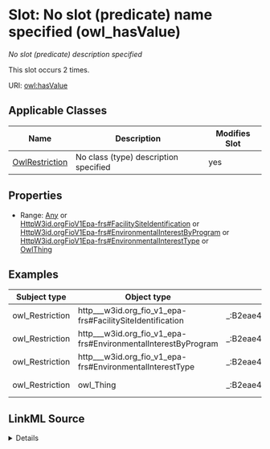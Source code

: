 

# Slot: No slot (predicate) name specified (owl_hasValue)


_No slot (predicate) description specified_






This slot occurs 2 times.


URI: [owl:hasValue](http://www.w3.org/2002/07/owl#hasValue)



<!-- no inheritance hierarchy -->





## Applicable Classes

| Name | Description | Modifies Slot |
| --- | --- | --- |
| [OwlRestriction](../classes/OwlRestriction.md) | No class (type) description specified |  yes  |







## Properties

* Range: [Any](../classes/Any.md)&nbsp;or&nbsp;<br />[HttpW3id.orgFioV1Epa-frs#FacilitySiteIdentification](../classes/HttpW3id.orgFioV1Epa-frs#FacilitySiteIdentification.md)&nbsp;or&nbsp;<br />[HttpW3id.orgFioV1Epa-frs#EnvironmentalInterestByProgram](../classes/HttpW3id.orgFioV1Epa-frs#EnvironmentalInterestByProgram.md)&nbsp;or&nbsp;<br />[HttpW3id.orgFioV1Epa-frs#EnvironmentalInterestType](../classes/HttpW3id.orgFioV1Epa-frs#EnvironmentalInterestType.md)&nbsp;or&nbsp;<br />[OwlThing](../classes/OwlThing.md)






## Examples

| Subject type | Object type | Example subject | Example object | Occurrences |
| --- | --- | --- | --- | --- |
| owl_Restriction | http___w3id.org_fio_v1_epa-frs#FacilitySiteIdentification | _:B2eae44cdbebb2dc00571e0a34d8dba01 | http://w3id.org/fio/v1/epa-frs-data#d.EnvironmentalInterestType.Tribalmaster | 2 |
| owl_Restriction | http___w3id.org_fio_v1_epa-frs#EnvironmentalInterestByProgram | _:B2eae44cdbebb2dc00571e0a34d8dba01 | http://w3id.org/fio/v1/epa-frs-data#d.EnvironmentalInterestType.Tribalmaster | 2 |
| owl_Restriction | http___w3id.org_fio_v1_epa-frs#EnvironmentalInterestType | _:B2eae44cdbebb2dc00571e0a34d8dba01 | http://w3id.org/fio/v1/epa-frs-data#d.EnvironmentalInterestType.Tribalmaster | 2 |
| owl_Restriction | owl_Thing | _:B2eae44cdbebb2dc00571e0a34d8dba01 | http://w3id.org/fio/v1/epa-frs-data#d.EnvironmentalInterestType.Tribalmaster | 2 |




## LinkML Source

<details>

```yaml
name: owl_hasValue
annotations:
  count:
    tag: count
    value: 2
description: No slot (predicate) description specified
title: No slot (predicate) name specified
examples:
- object:
    example_object: http://w3id.org/fio/v1/epa-frs-data#d.EnvironmentalInterestType.Tribalmaster
    example_object_type: http___w3id.org_fio_v1_epa-frs#FacilitySiteIdentification
    example_predicate: owl:hasValue
    example_subject: _:B2eae44cdbebb2dc00571e0a34d8dba01
    example_subject_type: owl_Restriction
- object:
    example_object: http://w3id.org/fio/v1/epa-frs-data#d.EnvironmentalInterestType.Tribalmaster
    example_object_type: http___w3id.org_fio_v1_epa-frs#EnvironmentalInterestByProgram
    example_predicate: owl:hasValue
    example_subject: _:B2eae44cdbebb2dc00571e0a34d8dba01
    example_subject_type: owl_Restriction
- object:
    example_object: http://w3id.org/fio/v1/epa-frs-data#d.EnvironmentalInterestType.Tribalmaster
    example_object_type: http___w3id.org_fio_v1_epa-frs#EnvironmentalInterestType
    example_predicate: owl:hasValue
    example_subject: _:B2eae44cdbebb2dc00571e0a34d8dba01
    example_subject_type: owl_Restriction
- object:
    example_object: http://w3id.org/fio/v1/epa-frs-data#d.EnvironmentalInterestType.Tribalmaster
    example_object_type: owl_Thing
    example_predicate: owl:hasValue
    example_subject: _:B2eae44cdbebb2dc00571e0a34d8dba01
    example_subject_type: owl_Restriction
from_schema: fio-kg
rank: 1000
slot_uri: owl:hasValue
alias: owl_hasValue
domain_of:
- owl_Restriction
union_of:
- '{''domain'': ''owl_Restriction''}'
- '{''domain'': ''owl_Class''}'
- '{''domain'': ''rdfs_Class''}'
range: Any
any_of:
- range: http___w3id.org_fio_v1_epa-frs#FacilitySiteIdentification
- range: http___w3id.org_fio_v1_epa-frs#EnvironmentalInterestByProgram
- range: http___w3id.org_fio_v1_epa-frs#EnvironmentalInterestType
- range: owl_Thing

```
</details>